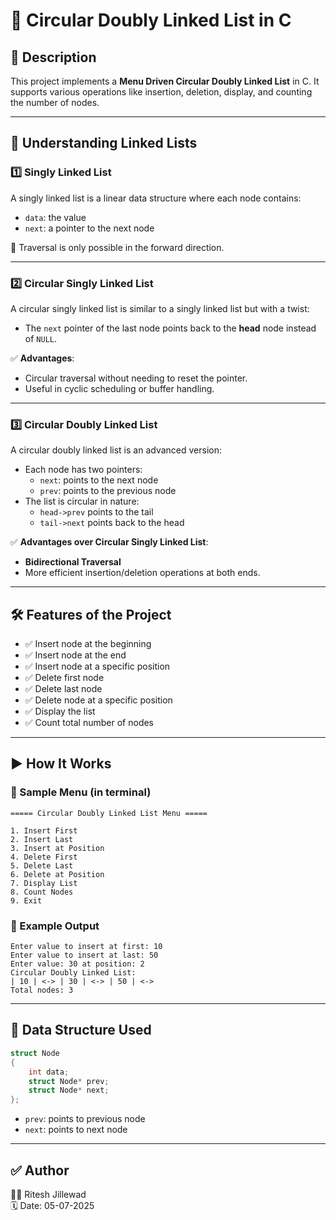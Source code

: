 # 🔁 Circular Doubly Linked List in C

## 📌 Description
This project implements a **Menu Driven Circular Doubly Linked List** in C. It supports various operations like insertion, deletion, display, and counting the number of nodes.

---

## 📘 Understanding Linked Lists

### 1️⃣ Singly Linked List
A singly linked list is a linear data structure where each node contains:
- `data`: the value
- `next`: a pointer to the next node

📌 Traversal is only possible in the forward direction.

---

### 2️⃣ Circular Singly Linked List
A circular singly linked list is similar to a singly linked list but with a twist:
- The `next` pointer of the last node points back to the **head** node instead of `NULL`.

✅ **Advantages**:
- Circular traversal without needing to reset the pointer.
- Useful in cyclic scheduling or buffer handling.

---

### 3️⃣ Circular Doubly Linked List
A circular doubly linked list is an advanced version:
- Each node has two pointers:
  - `next`: points to the next node
  - `prev`: points to the previous node
- The list is circular in nature:
  - `head->prev` points to the tail
  - `tail->next` points back to the head

✅ **Advantages over Circular Singly Linked List**:
- **Bidirectional Traversal**
- More efficient insertion/deletion operations at both ends.

---

## 🛠️ Features of the Project

- ✅ Insert node at the beginning
- ✅ Insert node at the end
- ✅ Insert node at a specific position
- ✅ Delete first node
- ✅ Delete last node
- ✅ Delete node at a specific position
- ✅ Display the list
- ✅ Count total number of nodes

---


## ▶️ How It Works

### 🔸 Sample Menu (in terminal)

```
===== Circular Doubly Linked List Menu =====

1. Insert First
2. Insert Last
3. Insert at Position
4. Delete First
5. Delete Last
6. Delete at Position
7. Display List
8. Count Nodes
9. Exit

```


### 🔸 Example Output

```
Enter value to insert at first: 10
Enter value to insert at last: 50
Enter value: 30 at position: 2
Circular Doubly Linked List:
| 10 | <-> | 30 | <-> | 50 | <->
Total nodes: 3
```


---

## 🧠 Data Structure Used

```c
struct Node 
{
    int data;
    struct Node* prev;
    struct Node* next;
};
```

* `prev`: points to previous node
* `next`: points to next node

---

## ✅ Author
👨‍💻 Ritesh Jillewad <br>
🗓️ Date: 05-07-2025

